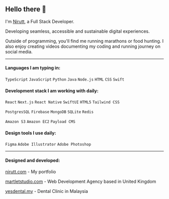 ## Hello there 👋
I'm [Nirutt](https://www.nirutt.com), a Full Stack Developer.

Developing seamless, accessible and sustainable digital experiences.

Outside of programming, you'll find me running marathons or food hunting. I also enjoy creating videos documenting my coding and running journey on social media.

---
#### Languages I am typing in: 

`TypeScript` `JavaScript` `Python` `Java` `Node.js` `HTML` `CSS` `Swift`

#### Development stack I am working with daily: 

`React`
`Next.js`
`React Native`
`SwiftUI`
`HTML5`
`Tailwind CSS`

`PostgresSQL`
`Firebase`
`MongoDB`
`SQLite`
`Redis`

`Amazon S3`
`Amazon EC2`
`Payload CMS`

#### Design tools I use daily: 

`Figma`
`Adobe Illustrator`
`Adobe Photoshop`

---

#### Designed and developed:

[nirutt.com](https://www.nirutt.com) - My portfolio

[martletstudio.com](https://www.martletstudio.com) - Web Development Agency based in United Kingdom

[yesdental.my](https://www.yesdental.my) - Dental Clinic in Malaysia
